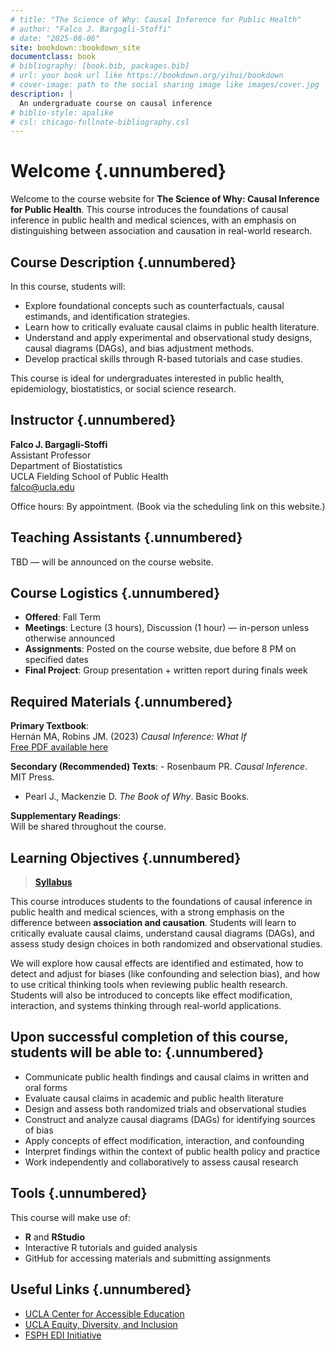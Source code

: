 ```yaml
---
# title: "The Science of Why: Causal Inference for Public Health"
# author: "Falco J. Bargagli-Stoffi"
# date: "2025-08-06"
site: bookdown::bookdown_site
documentclass: book
# bibliography: [book.bib, packages.bib]
# url: your book url like https://bookdown.org/yihui/bookdown
# cover-image: path to the social sharing image like images/cover.jpg
description: |
  An undergraduate course on causal inference
# biblio-style: apalike
# csl: chicago-fullnote-bibliography.csl
---
```


# Welcome {.unnumbered}

Welcome to the course website for **The Science of Why: Causal Inference for Public Health**. This course introduces the foundations of causal inference in public health and medical sciences, with an emphasis on distinguishing between association and causation in real-world research.

## Course Description {.unnumbered}

In this course, students will: 

- Explore foundational concepts such as counterfactuals, causal estimands, and identification strategies.  
- Learn how to critically evaluate causal claims in public health literature.  
- Understand and apply experimental and observational study designs, causal diagrams (DAGs), and bias adjustment methods.  
- Develop practical skills through R-based tutorials and case studies.  

This course is ideal for undergraduates interested in public health, epidemiology, biostatistics, or social science research.  

## Instructor {.unnumbered}

**Falco J. Bargagli-Stoffi**  
Assistant Professor  
Department of Biostatistics  
UCLA Fielding School of Public Health  
[falco\@ucla.edu](mailto:falco@ucla.edu)  

Office hours: By appointment. (Book via the scheduling link on this website.)  

## Teaching Assistants {.unnumbered}  

TBD — will be announced on the course website.  

## Course Logistics {.unnumbered}  

-   **Offered**: Fall Term  
-   **Meetings**: Lecture (3 hours), Discussion (1 hour) — in-person unless otherwise announced  
-   **Assignments**: Posted on the course website, due before 8 PM on specified dates  
-   **Final Project**: Group presentation + written report during finals week  

## Required Materials {.unnumbered}  

**Primary Textbook**:  
Hernán MA, Robins JM. (2023) *Causal Inference: What If*  
[Free PDF available here](https://static1.squarespace.com/static/675db8b0dd37046447128f5f/t/677676888e31cc50c2c33877/1735816881944/hernanrobins_WhatIf_2jan25.pdf)  

**Secondary (Recommended) Texts**: - Rosenbaum PR. *Causal Inference*. MIT Press.  
- Pearl J., Mackenzie D. *The Book of Why*. Basic Books.  

**Supplementary Readings**:  
Will be shared throughout the course.  

## Learning Objectives {.unnumbered}  

> [**Syllabus**](https://docs.google.com/document/d/17_kJcFCyRMHCMWIgOoCczqUh12HBkO7z/edit?tab=t.0)  

This course introduces students to the foundations of causal inference in public health and medical sciences, with a strong emphasis on the difference between **association and causation**. Students will learn to critically evaluate causal claims, understand causal diagrams (DAGs), and assess study design choices in both randomized and observational studies.  

We will explore how causal effects are identified and estimated, how to detect and adjust for biases (like confounding and selection bias), and how to use critical thinking tools when reviewing public health research. Students will also be introduced to concepts like effect modification, interaction, and systems thinking through real-world applications.  

## Upon successful completion of this course, students will be able to: {.unnumbered}  

-   Communicate public health findings and causal claims in written and oral forms  
-   Evaluate causal claims in academic and public health literature  
-   Design and assess both randomized trials and observational studies  
-   Construct and analyze causal diagrams (DAGs) for identifying sources of bias  
-   Apply concepts of effect modification, interaction, and confounding  
-   Interpret findings within the context of public health policy and practice  
-   Work independently and collaboratively to assess causal research  

## Tools {.unnumbered}  

This course will make use of:   
- **R** and **RStudio**   
- Interactive R tutorials and guided analysis   
- GitHub for accessing materials and submitting assignments    

## Useful Links {.unnumbered}  

-   [UCLA Center for Accessible Education](http://www.cae.ucla.edu)  
-   [UCLA Equity, Diversity, and Inclusion](https://equity.ucla.edu)  
-   [FSPH EDI Initiative](https://ph.ucla.edu/about-fsph/fsph-equity-diversity-and-inclusion-taking-action-together)  
